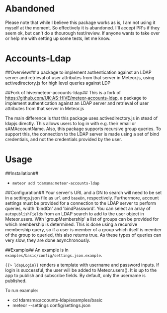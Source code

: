 Abandoned
==
Please note that while I believe this package works as is, I am not using it myself at the moment. So effectively it is abandoned. I'll accept PR's if they seem ok, but can't do a thourough test/review. If anyone wants to take over or help me with setting up some tests, let me know. 

Accounts-Ldap
==
##Overview##
a package to implement authentication against an LDAP server and retrieval of user attributes from that server in Meteor.js, using activedirectory.js for high level queries against LDP

##Fork of hive:meteor-accounts-ldap##
This is a fork of https://github.com/UK-AS-HIVE/meteor-accounts-ldap, a package to implement authentication against an LDAP server and retrieval of user attributes from that server in Meteor.js

The main difference is that this package uses activedirectory.js in stead of ldapjs directly. This allows users to log in with e.g. their email or sAMAccountName. Also, this package supports recursive group queries. To support this, the  connection to the LDAP server is made using a set of bind credentials, and not the credentials provided by the user.

Usage
==

##Installation##

* `meteor add tdamsma:meteor-accounts-ldap`

##Configuration##
Your server's URL and a DN to search will need to be set in a settings.json file as `url` and `baseDn`, respectively. Furthermore, account settings must be provided for a connection to the LDAP server to perform queries, width 'bindCn' and 'bindPassword'. You can select an array of `autopublishFields` from an LDAP search to add to the user object in Meteor.users. 
With 'groupMembership' a list of groups can be provided for which membership is determined. This is done using a recursive membership query, so if a user is member of a group which itself is member of the group to queried, this also returns true. As these types of queries can very slow, they are done asynchronously. 

##Example##
An example is in `examples/basic/config/settings.json.example`. 

`{{> ldapLogin}}` renders a template with username and password inputs. If login is successful, the user will be added to Meteor.users(). It is up to the app to publish and subscribe fields. By default, only the username is published.

To run example:
- cd tdamsma:accounts-ldap/examples/basic
- meteor --settings config/settings.json

